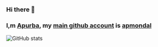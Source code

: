 ### Hi there 👋
### I,m [Apurba](https://github.com/apmondal), my [main github account](https://github.com/apmondal) is [apmondal](https://github.com/apmondal)
![GitHub stats](https://github-readme-stats.vercel.app/api?username=apmondal&show_icons=true&hide_border=true&count_private=true&show_owner=true&theme=tokyonight)
